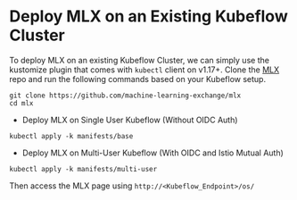 # Deploy MLX on an Existing Kubeflow Cluster

To deploy MLX on an existing Kubeflow Cluster, we can simply use the kustomize plugin that comes with `kubectl` client on v1.17+. Clone the [MLX](https://github.com/machine-learning-exchange/mlx) repo and run the following commands based on your Kubeflow setup.

```shell
git clone https://github.com/machine-learning-exchange/mlx
cd mlx
```

-  Deploy MLX on Single User Kubeflow (Without OIDC Auth)
```shell
kubectl apply -k manifests/base
```

- Deploy MLX on Multi-User Kubeflow (With OIDC and Istio Mutual Auth)
```shell
kubectl apply -k manifests/multi-user
```

Then access the MLX page using `http://<Kubeflow_Endpoint>/os/`
